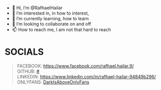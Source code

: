 - 👋 Hi, I’m @RafhaelHailar
- 👀 I’m interested in, in how to interest,
- 🌱 I’m currently learning, how to learn
- 💞️ I’m looking to collaborate on and off
- 📫 How to reach me, I am not that hard to reach

# SOCIALS
> FACEBOOK: https://www.facebook.com/rafhael.hailar.9/ <br/>
> GITHUB: [#](https://github.com/RafhaelHailar/) </br>
> LINKEDIN: https://www.linkedin.com/in/rafhael-hailar-94849b296/ <br/>
> ONLYFANS: [DarkIsAboveOnlyFans](https://www.youtube.com/watch?v=fC7oUOUEEi4)

<!---
RafhaelHailar/RafhaelHailar is a ✨ special ✨ repository because its `README.md` (this file) appears on your GitHub profile.
You can click the Preview link to take a look at your changes.
--->
